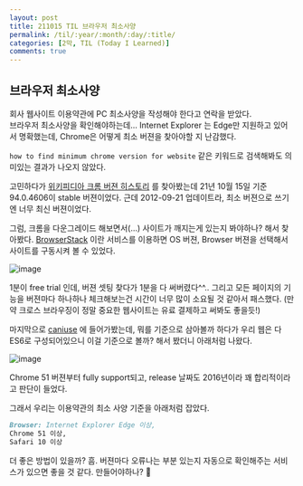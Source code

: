 ```yaml
---
layout: post
title: 211015 TIL 브라우저 최소사양
permalink: /til/:year/:month/:day/:title/
categories: [2막, TIL (Today I Learned)]
comments: true
---
```


## 브라우저 최소사양
회사 웹사이트 이용약관에 PC 최소사양을 작성해야 한다고 연락을 받았다.  
브라우저 최소사양을 확인해야하는데... Internet Explorer 는 Edge만 지원하고 있어서 명확했는데, Chrome은 어떻게 최소 버젼을 찾아야할 지 난감했다. 

`how to find minimum chrome version for website` 같은 키워드로 검색해봐도 의미있는 결과가 나오지 않았다. 

고민하다가 [위키피디아 크롬 버젼 히스토리](https://en.wikipedia.org/wiki/Google_Chrome_version_history) 를 찾아봤는데 21년 10월 15일 기준 
94.0.4606이 stable 버젼이었다. 근데 2012-09-21 업데이트라, 최소 버젼으로 쓰기엔 너무 최신 버젼이었다. 

그럼, 크롬을 다운그레이드 해보면서(...) 사이트가 깨지는게 있는지 봐야하나? 해서 찾아봤다. [BrowserStack](https://www.browserstack.com/) 이란
서비스를 이용하면 OS 버젼, Browser 버젼을 선택해서 사이트를 구동시켜 볼 수 있었다. 

![image](https://user-images.githubusercontent.com/75462618/137448248-eeecc42e-eedd-4972-958c-8906f4a0a66a.png)

1분이 free trial 인데, 버젼 셋팅 찾다가 1분을 다 써버렸다^^.. 그리고 모든 페이지의 기능을 버젼마다 하나하나 체크해보는건 
시간이 너무 많이 소요될 것 같아서 패스했다. (만약 크로스 브라우징이 정말 중요한 웹사이트는 유료 결제하고 써봐도 좋을듯!)

마지막으로 [caniuse](https://caniuse.com/) 에 들어가봤는데, 뭐를 기준으로 삼아볼까 하다가 우리 웹은 다 ES6로 구성되어있으니 
이걸 기준으로 볼까? 해서 봤더니 아래처럼 나왔다.

![image](https://user-images.githubusercontent.com/75462618/137448903-23f3220c-910f-479c-a93e-7a36dd30afa7.png)

Chrome 51 버젼부터 fully support되고, release 날짜도 2016년이라 꽤 합리적이라고 판단이 들었다. 

그래서 우리는 이용약관의 최소 사양 기준을 아래처럼 잡았다.

```markdown
Browser: Internet Explorer Edge 이상,
Chrome 51 이상,
Safari 10 이상
```

더 좋은 방법이 있을까? 흠. 버젼마다 오류나는 부분 있는지 자동으로 확인해주는 서비스가 있으면 좋을 것 같다. 만들어야하나? 👀
